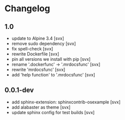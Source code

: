 # Changelog

## 1.0
- update to Alpine 3.4 [svx]
- remove sudo dependency [svx]
- fix spell-check [svx]
- rewrite Dockerfile [svx]
- pin all versions we install with pip [svx]
- rename '.dockerfunc' -> '.mrdocsfunc' [svx]
- rewrite 'mrdocsfunc' [svx]
- add 'help function' to '.mrdocsfunc' [svx]

## 0.0.1-dev
- add sphinx-extension: sphinxcontrib-osexample [svx]
- add alabaster as theme [svx]
- update sphinx config for test builds [svx]
